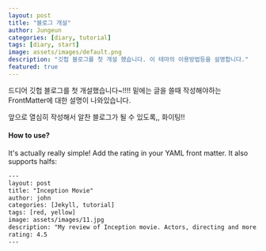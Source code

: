 ```yaml
---
layout: post
title: "블로그 개설"
author: Jungeun
categories: [diary, tutorial]
tags: [diary, start]
image: assets/images/default.png
description: "깃헙 블로그를 첫 개설 했습니다. 이 테마의 이용방법등을 설명합니다."
featured: true
---
```


드디어 깃헙 블로그를 첫 개설했습니다~!!!!
밑에는 글을 쓸때 작성해야하는 FrontMatter에 대한 설명이 나와있습니다.

앞으로 열심히 작성해서 알찬 블로그가 될 수 있도록,, 화이팅!!

#### How to use?

It's actually really simple! Add the rating in your YAML front matter. It also supports halfs:

```html
---
layout: post
title: "Inception Movie"
author: john
categories: [Jekyll, tutorial]
tags: [red, yellow]
image: assets/images/11.jpg
description: "My review of Inception movie. Actors, directing and more."
rating: 4.5
---
```
